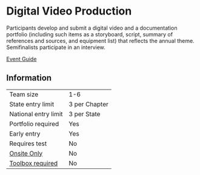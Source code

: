 # Digital Video Production

Participants develop and submit a digital video and a documentation portfolio (including such items as a storyboard,
script, summary of references and sources, and equipment list)
that reflects the annual theme. Semifinalists participate in an
interview.

[Event Guide](https://lwsd.sharepoint.com/:b:/r/sites/GR-JHS-TechnologyStudentAssociation-SCA/Shared%20Documents/23-24/Competition/Event%20Guides/HS%20-%20Digital%20Video%20Production.pdf)

## Information

|                             |               |
| --------------------------- | ------------- |
| Team size                   | 1-6           |
| State entry limit           | 3 per Chapter |
| National entry limit        | 3 per State   |
| Portfolio required          | Yes           |
| Early entry                 | Yes           |
| Requires test               | No            |
| [Onsite Only](/#terms)      | No            |
| [Toolbox required](/#terms) | No            |
